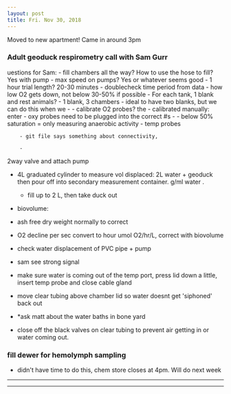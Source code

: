 ```yaml
---
layout: post
title: Fri. Nov 30, 2018
---
```


Moved to new apartment! Came in around 3pm

### Adult geoduck respirometry call with Sam Gurr
uestions for Sam: 
	- fill chambers all the way? How to use the hose to fill? Yes with pump
	- max speed on pumps? Yes or whatever seems good
	- 1 hour trial length? 20-30 minutes
		- doublecheck time period from data
		- how low O2 gets down, not below 30-50% if possible
	- For each tank, 1 blank and rest animals?
		- 1 blank, 3 chambers 
		- ideal to have two blanks, but we can do this when we 
		- 
	- calibrate O2 probes? the
		- calibrated manually: enter 
		- oxy probes need to be plugged into the correct #s
			- 
			- below 50% saturation = only measuring anaerobic activity
		- temp probes 

		- git file says something about connectivity,

		-  


2way valve and attach pump

- 4L graduated cylinder to measure vol displaced: 2L water + geoduck then pour off into secondary measurement container.  g/ml water .
	- fill up to 2 L, then take duck out

- biovolume:
- ash free dry weight normally to correct 
- O2 decline per sec convert to hour umol O2/hr/L, correct with biovolume
- check water displacement of PVC pipe + pump
- sam see strong signal 

- make sure water is coming out of the temp port, press lid down a little, insert temp probe and close cable gland
- move clear tubing above chamber lid so water doesnt get 'siphoned' back out
- *ask matt about the water baths in bone yard

- close off the black valves on clear tubing to prevent air getting in or water coming out. 


### fill dewer for hemolymph sampling
- didn't have time to do this, chem store closes at 4pm. Will do next week

****
----